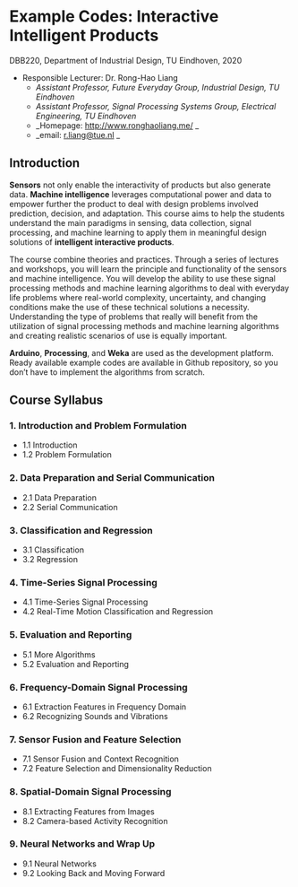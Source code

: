 # Example Codes: Interactive Intelligent Products

DBB220, Department of Industrial Design, TU Eindhoven, 2020

* Responsible Lecturer: Dr. Rong-Hao Liang
  * _Assistant Professor, Future Everyday Group, Industrial Design, TU Eindhoven_
  * _Assistant Professor, Signal Processing Systems Group, Electrical Engineering, TU Eindhoven_
  * _Homepage: http://www.ronghaoliang.me/ _
  * _email: r.liang@tue.nl _


## Introduction

**Sensors** not only enable the interactivity of products but also generate data. **Machine intelligence** leverages computational power and data to empower further the product to deal with design problems involved prediction, decision, and adaptation. This course aims to help the students understand the main paradigms in sensing, data collection, signal processing, and machine learning to apply them in meaningful design solutions of **intelligent interactive products**.

The course combine theories and practices. Through a series of lectures and workshops, you will learn the principle and functionality of the sensors and machine intelligence. You will develop the ability to use these signal processing methods and machine learning algorithms to deal with everyday life problems where real-world complexity, uncertainty, and changing conditions make the use of these technical solutions a necessity. Understanding the type of problems that really will benefit from the utilization of signal processing methods and machine learning algorithms and creating realistic scenarios of use is equally important.

**Arduino**, **Processing**, and **Weka** are used as the development platform. Ready available example codes are available in Github repository, so you don’t have to implement the algorithms from scratch.

## Course Syllabus

### 1. Introduction and Problem Formulation
* 1.1 Introduction 
* 1.2 Problem Formulation

### 2. Data Preparation and Serial Communication
* 2.1 Data Preparation
* 2.2 Serial Communication

### 3. Classification and Regression
* 3.1 Classification
* 3.2 Regression

### 4. Time-Series Signal Processing
* 4.1 Time-Series Signal Processing
* 4.2 Real-Time Motion Classification and Regression

### 5. Evaluation and Reporting
* 5.1 More Algorithms
* 5.2 Evaluation and Reporting

### 6. Frequency-Domain Signal Processing
* 6.1 Extraction Features in Frequency Domain
* 6.2 Recognizing Sounds and Vibrations

### 7. Sensor Fusion and Feature Selection
* 7.1 Sensor Fusion and Context Recognition
* 7.2 Feature Selection and Dimensionality Reduction

### 8. Spatial-Domain Signal Processing
* 8.1 Extracting Features from Images
* 8.2 Camera-based Activity Recognition

### 9. Neural Networks and Wrap Up
* 9.1 Neural Networks
* 9.2 Looking Back and Moving Forward

